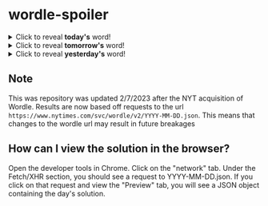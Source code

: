 # wordle-spoiler

<details>
  <summary>Click to reveal <b>today's</b> word!</summary>
  <br>
  <b> three </b>
</details>

<details>
  <summary>Click to reveal <b>tomorrow's</b> word!</summary>
  <br>
  <b> salty </b>
</details>

<details>
  <summary>Click to reveal <b>yesterday's</b> word!</summary>
  <br>
  <b> child </b>
</details>

## Note
This was repository was updated 2/7/2023 after the NYT acquisition of Wordle. Results are now based off requests to the url `https://www.nytimes.com/svc/wordle/v2/YYYY-MM-DD.json`. This means that changes to the wordle url may result in future breakages

## How can I view the solution in the browser?
Open the developer tools in Chrome. Click on the "network" tab. Under the Fetch/XHR section, you should see a request to YYYY-MM-DD.json. If you click on that request and view the "Preview" tab, you will see a JSON object containing the day's solution.